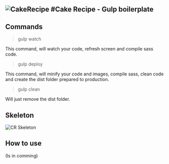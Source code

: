 ![CakeRecipe](https://rawgit.com/giioohbernini/cakerecipe/2a064b3e749a1ecc39dac5d38775476038a937ab/src/assets/images/cakerecipe.svg)
#Cake Recipe - Gulp boilerplate  
---

## Commands

> gulp watch

This command, will watch your code, refresh screen and compile sass code.

> gulp deploy

This command, will minify your code and images, compile sass, clean code and create the dist folder prepared to production.

> gulp clean

Will just remove the dist folder.

## Skeleton

![CR Skeleton](http://i.imgur.com/robIop7.jpg)

## How to use

(Is in comming)



